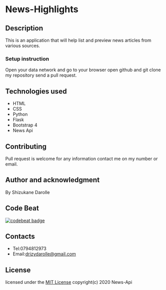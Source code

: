 # News-Highlights
## Description
This is an application that will help list and preview news articles from various sources.
### Setup instruction
Open your data network and go to your browser open github and git clone my repository send a pull request. 
 ## Technologies used
* HTML
* CSS
* Python
* Flask
* Bootstrap 4
* News Api
## Contributing
Pull request is welcome for any information contact me on my number or email.
## Author and acknowledgment
By Shizukane Darolle
## Code Beat
[![codebeat badge](https://codebeat.co/badges/c7e25312-1388-41b9-aeb2-009d873c4756)](https://codebeat.co/projects/github-com-shizukane-news-api-master)
## Contacts
* Tel:0794812973
* Email:drizydarolle@gmail.com
## License
licensed under the [MIT License](license)
 copyright(c) 2020 News-Api

